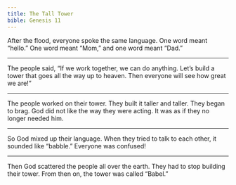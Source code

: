 ```yaml
---
title: The Tall Tower
bible: Genesis 11
---
```


After the flood, everyone spoke
the same language.
One word meant “hello.”
One word meant “Mom,”
and one word meant “Dad.”

---

The people said, “If we work together,
we can do anything.
Let’s build a tower that goes all
the way up to heaven.
Then everyone will see
how great we are!”

---

The people worked on their tower.
They built it taller and taller.
They began to brag.
God did not like the way
they were acting.
It was as if they no longer needed him.

---

So God mixed up their language.
When they tried to talk to each other,
it sounded like “babble.”
Everyone was confused!

---

Then God scattered the people
all over the earth.
They had to stop building their tower.
From then on, the tower
was called “Babel.”

